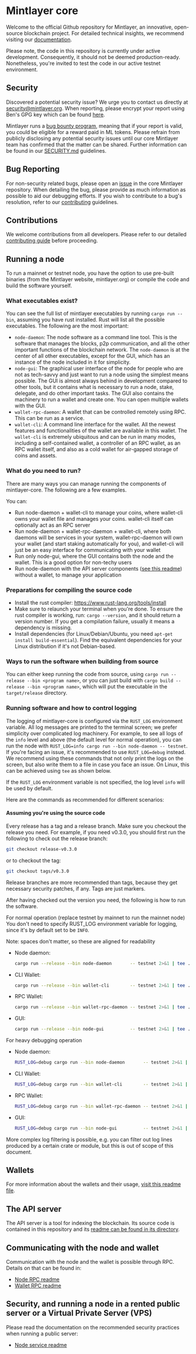 # Mintlayer core

Welcome to the official Github repository for Mintlayer, an innovative, open-source blockchain project. For detailed technical insights, we recommend visiting our [documentation](https://docs.mintlayer.org/).

Please note, the code in this repository is currently under active development. Consequently, it should not be deemed production-ready. Nonetheless, you're invited to test the code in our active testnet environment.

## Security

Discovered a potential security issue? We urge you to contact us directly at security@mintlayer.org. When reporting, please encrypt your report using Ben's GPG key which can be found [here](https://www.mintlayer.org/assets/keys/ben).

Mintlayer runs a [bug bounty program](https://www.mintlayer.org/bug-bounties), meaning that if your report is valid, you could be eligible for a reward paid in ML tokens. Please refrain from publicly disclosing any potential security issues until our core Mintlayer team has confirmed that the matter can be shared. Further information can be found in our [SECURITY.md](https://github.com/mintlayer/mintlayer-core/blob/master/SECURITY.md) guidelines.

## Bug Reporting

For non-security related bugs, please open an [issue](https://github.com/mintlayer/mintlayer-core/issues/new) in the core Mintlayer repository. When detailing the bug, please provide as much information as possible to aid our debugging efforts. If you wish to contribute to a bug's resolution, refer to our [contributing](https://github.com/mintlayer/mintlayer-core/blob/master/CONTRIBUTING.md) guidelines.

## Contributions

We welcome contributions from all developers. Please refer to our detailed [contributing guide](https://github.com/mintlayer/mintlayer-core/blob/master/CONTRIBUTING.md) before proceeding.

## Running a node

To run a mainnet or testnet node, you have the option to use pre-built binaries (from the Mintlayer website, mintlayer.org) or compile the code and build the software yourself.

### What executables exist?

You can see the full list of mintlayer executables by running `cargo run --bin`, assuming you have rust installed. Rust will list all the possible executables. The following are the most important:

- `node-daemon`: The node software as a command line tool. This is the software that manages the blocks, p2p communication, and all the other important functions of the blockchain network. The `node-daemon` is at the center of all other executables, except for the GUI, which has an instance of the node included in it for simplicity.
- `node-gui`: The graphical user interface of the node for people who are not as tech-savvy and just want to run a node using the simplest means possible. The GUI is almost always behind in development compared to other tools, but it contains what is necessary to run a node, stake, delegate, and do other important tasks. The GUI also contains the machinery to run a wallet and create one. You can open multiple wallets with the GUI.
- `wallet-rpc-daemon`: A wallet that can be controlled remotely using RPC. This can be run as a service.
- `wallet-cli`: A command line interface for the wallet. All the newest features and functionalities of the wallet are available in this wallet. The `wallet-cli` is extremely ubiquitous and can be run in many modes, including a self-contained wallet, a controller of an RPC wallet, as an RPC wallet itself, and also as a cold wallet for air-gapped storage of coins and assets.

### What do you need to run?

There are many ways you can manage running the components of mintlayer-core. The following are a few examples.

You can:

- Run node-daemon + wallet-cli to manage your coins, where wallet-cli owns your wallet file and manages your coins. wallet-cli itself can optionally act as an RPC server
- Run node-daemon + wallet-rpc-daemon + wallet-cli, where both daemons will be services in your system, wallet-rpc-daemon will own your wallet (and start staking automatically for you), and wallet-cli will just be an easy interface for communicating with your wallet
- Run only node-gui, where the GUI contains both the node and the wallet. This is a good option for non-techy users
- Run node-daemon with the API server components ([see this readme](api-server/README.md)) without a wallet, to manage your application

### Preparations for compiling the source code

- Install the rust compiler: https://www.rust-lang.org/tools/install
- Make sure to relaunch your terminal when you're done. To ensure the rust compiler is working, run: `cargo --version`, and it should return a version number. If you get a compilation failure, usually it means a dependency is missing.
- Install dependencies (for Linux/Debian/Ubuntu, you need `apt-get install build-essential`). Find the equivalent dependencies for your Linux distribution if it's not Debian-based.

### Ways to run the software when building from source

You can either keep running the code from source, using `cargo run --release --bin <program name>`, or you can just build with `cargo build --release --bin <program name>`, which will put the executable in the `target/release` directory.

### Running software and how to control logging

The logging of mintlayer-core is configured via the `RUST_LOG` environment variable. All log messages are printed to the terminal screen; we prefer simplicity over complicated log machinery. For example, to see all logs of the `info` level and above (the default level for normal operation), you can run the node with `RUST_LOG=info cargo run --bin node-daemon -- testnet`. If you're facing an issue, it's recommended to use `RUST_LOG=debug` instead. We recommend using these commands that not only print the logs on the screen, but also write them to a file in case you face an issue. On Linux, this can be achieved using `tee` as shown below.

If the `RUST_LOG` environment variable is not specified, the log level `info` will be used by default.

Here are the commands as recommended for different scenarios:

#### Assuming you're using the source code

Every release has a tag and a release branch. Make sure you checkout the release you need. For example, if you need v0.3.0, you should first run the following to check out the release branch:

```sh
git checkout release-v0.3.0
```

or to checkout the tag:

```sh
git checkout tags/v0.3.0
```

Release branches are more recommended than tags, because they get necessary security patches, if any. Tags are just markers.

After having checked out the version you need, the following is how to run the software.

For normal operation (replace testnet by mainnet to run the mainnet node)
You don't need to specify RUST_LOG environment variable for logging, since it's by default set to be `INFO`.

Note: spaces don't matter, so these are aligned for readability

- Node daemon:
    ```sh
    cargo run --release --bin node-daemon       -- testnet 2>&1 | tee ../mintlayer.log
    ```
- CLI Wallet:
    ```sh
    cargo run --release --bin wallet-cli        -- testnet 2>&1 | tee ../wallet-cli.log
    ```
- RPC Wallet:
    ```sh
    cargo run --release --bin wallet-rpc-daemon -- testnet 2>&1 | tee ../wallet-cli.log
    ```
- GUI:
    ```sh
    cargo run --release --bin node-gui          -- testnet 2>&1 | tee ../node-gui.log
    ```

For heavy debugging operation
- Node daemon:
    ```sh
    RUST_LOG=debug cargo run --bin node-daemon       -- testnet 2>&1 | tee ../mintlayer.log
    ```
- CLI Wallet:
    ```sh
    RUST_LOG=debug cargo run --bin wallet-cli        -- testnet 2>&1 | tee ../wallet-cli.log
    ```
- RPC Wallet:
    ```sh
    RUST_LOG=debug cargo run --bin wallet-rpc-daemon -- testnet 2>&1 | tee ../wallet-cli.log
    ```
- GUI:
    ```sh
    RUST_LOG=debug cargo run --bin node-gui          -- testnet 2>&1 | tee ../node-gui.log
    ```

More complex log filtering is possible, e.g. you can filter out log lines produced by a certain crate or module, but this is out of scope of this document.

## Wallets

For more information about the wallets and their usage, [visit this readme file](wallet/README.md).

## The API server

The API server is a tool for indexing the blockchain. Its source code is contained in this repository and its [readme can be found in its directory](api-server/README.md).

## Communicating with the node and wallet

Communication with the node and the wallet is possible through RPC. Details on that can be found in:

- [Node RPC readme](node-daemon/docs/README.md)
- [Wallet RPC readme](wallet/wallet-rpc-daemon/README.md)

## Security, and running a node in a rented public server or a Virtual Private Server (VPS)

Please read the documentation on the recommended security practices when running a public server:

- [Node service readme](build-tools/linux-systemd-service/README.md)
